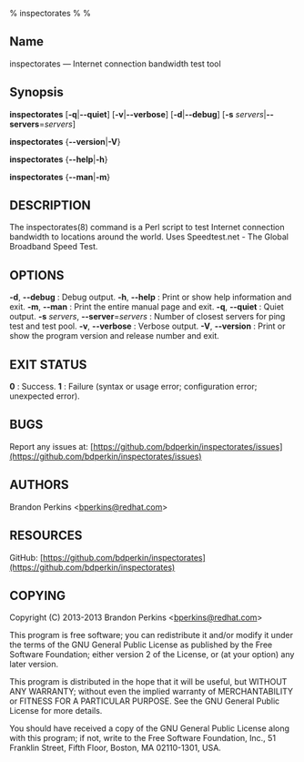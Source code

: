 % inspectorates
% 
% 

Name
----

inspectorates — Internet connection bandwidth test tool

Synopsis
--------

**inspectorates** [**-q**|**--quiet**] [**-v**|**--verbose**]
[**-d**|**--debug**] [**-s** *servers*|**--servers**=*servers*]

**inspectorates** {**--version**|**-V**}

**inspectorates** {**--help**|**-h**}

**inspectorates** {**--man**|**-m**}

DESCRIPTION
-----------

The inspectorates(8) command is a Perl script to test Internet
connection bandwidth to locations around the world. Uses Speedtest.net -
The Global Broadband Speed Test.

OPTIONS
-------

 **-d**, **--debug** 
:   Debug output.
 **-h**, **--help** 
:   Print or show help information and exit.
 **-m**, **--man** 
:   Print the entire manual page and exit.
 **-q**, **--quiet** 
:   Quiet output.
 **-s** *servers*, **--server**=*servers* 
:   Number of closest servers for ping test and test pool.
 **-v**, **--verbose** 
:   Verbose output.
 **-V**, **--version** 
:   Print or show the program version and release number and exit.

EXIT STATUS
-----------

 **0** 
:   Success.
 **1** 
:   Failure (syntax or usage error; configuration error; unexpected
    error).

BUGS
----

Report any issues at:
[https://github.com/bdperkin/inspectorates/issues](https://github.com/bdperkin/inspectorates/issues)

AUTHORS
-------

Brandon Perkins \<[bperkins@redhat.com](mailto:bperkins@redhat.com)\>

RESOURCES
---------

GitHub:
[https://github.com/bdperkin/inspectorates](https://github.com/bdperkin/inspectorates)

COPYING
-------

Copyright (C) 2013-2013 Brandon Perkins
\<[bperkins@redhat.com](mailto:bperkins@redhat.com)\>

This program is free software; you can redistribute it and/or modify it
under the terms of the GNU General Public License as published by the
Free Software Foundation; either version 2 of the License, or (at your
option) any later version.

This program is distributed in the hope that it will be useful, but
WITHOUT ANY WARRANTY; without even the implied warranty of
MERCHANTABILITY or FITNESS FOR A PARTICULAR PURPOSE. See the GNU General
Public License for more details.

You should have received a copy of the GNU General Public License along
with this program; if not, write to the Free Software Foundation, Inc.,
51 Franklin Street, Fifth Floor, Boston, MA 02110-1301, USA.
